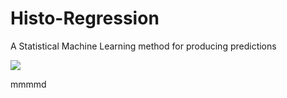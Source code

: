 # Histo-Regression
A Statistical Machine Learning method for producing predictions

<img src="https://render.githubusercontent.com/render/math?math=\sum(1+2)">


mmmmd
